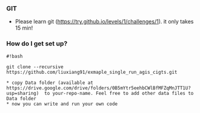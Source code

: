 

### GIT ###

* Please learn git (https://try.github.io/levels/1/challenges/1). it only takes 15 min!



### How do I get set up? ###



```
#!bash

git clone --recursive https://github.com/liuxiang91/exmaple_single_run_agis_cigts.git

* copy Data folder (available at https://drive.google.com/drive/folders/0B5mYtr5eehbCWlBfMFZqMnJTT1U?usp=sharing)  to your-repo-name. Feel free to add other data files to Data folder
* now you can write and run your own code
